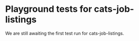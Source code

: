 # Playground tests for cats-job-listings
We are still awaiting the first test run for cats-job-listings.
